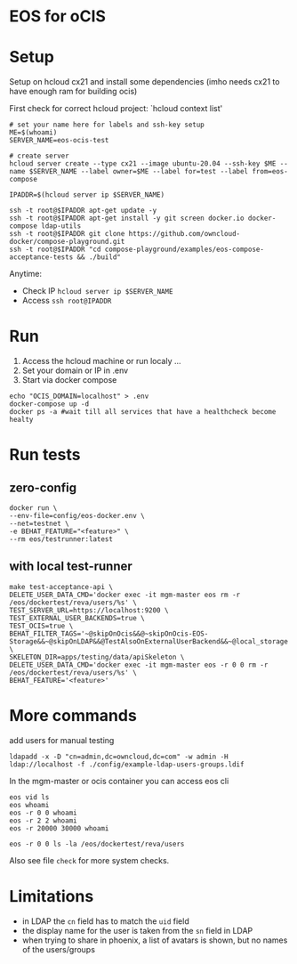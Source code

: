 # EOS for oCIS

# Setup

Setup on hcloud cx21 and install some dependencies (imho needs cx21 to have enough ram for building ocis)

First check for correct hcloud project: `hcloud context list'

```
# set your name here for labels and ssh-key setup
ME=$(whoami) 
SERVER_NAME=eos-ocis-test

# create server
hcloud server create --type cx21 --image ubuntu-20.04 --ssh-key $ME --name $SERVER_NAME --label owner=$ME --label for=test --label from=eos-compose

IPADDR=$(hcloud server ip $SERVER_NAME)

ssh -t root@$IPADDR apt-get update -y
ssh -t root@$IPADDR apt-get install -y git screen docker.io docker-compose ldap-utils
ssh -t root@$IPADDR git clone https://github.com/owncloud-docker/compose-playground.git
ssh -t root@$IPADDR "cd compose-playground/examples/eos-compose-acceptance-tests && ./build"
```

Anytime:
- Check IP `hcloud server ip $SERVER_NAME`
- Access `ssh root@IPADDR`

# Run

1. Access the hcloud machine or run localy ...
2. Set your domain or IP in .env 
3. Start via docker compose 

```
echo "OCIS_DOMAIN=localhost" > .env
docker-compose up -d
docker ps -a #wait till all services that have a healthcheck become healty
```

# Run tests
## zero-config
```
docker run \
--env-file=config/eos-docker.env \
--net=testnet \
-e BEHAT_FEATURE="<feature>" \
--rm eos/testrunner:latest
```

## with local test-runner
```
make test-acceptance-api \
DELETE_USER_DATA_CMD='docker exec -it mgm-master eos rm -r /eos/dockertest/reva/users/%s' \
TEST_SERVER_URL=https://localhost:9200 \
TEST_EXTERNAL_USER_BACKENDS=true \
TEST_OCIS=true \
BEHAT_FILTER_TAGS='~@skipOnOcis&&@~skipOnOcis-EOS-Storage&&~@skipOnLDAP&&@TestAlsoOnExternalUserBackend&&~@local_storage' \
SKELETON_DIR=apps/testing/data/apiSkeleton \
DELETE_USER_DATA_CMD='docker exec -it mgm-master eos -r 0 0 rm -r /eos/dockertest/reva/users/%s' \
BEHAT_FEATURE='<feature>'
```

# More commands

add users for manual testing
```
ldapadd -x -D "cn=admin,dc=owncloud,dc=com" -w admin -H ldap://localhost -f ./config/example-ldap-users-groups.ldif
```

In the mgm-master or ocis container you can access eos cli

```
eos vid ls
eos whoami
eos -r 0 0 whoami
eos -r 2 2 whoami
eos -r 20000 30000 whoami

eos -r 0 0 ls -la /eos/dockertest/reva/users
```

Also see file `check` for more system checks.

# Limitations

- in LDAP the `cn` field has to match the `uid` field
- the display name for the user is taken from the `sn` field in LDAP
- when trying to share in phoenix, a list of avatars is shown, but no names of the users/groups
